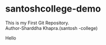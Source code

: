 # santoshcollege-demo
This is my First Git Repository.
<br>
Author-Sharddha Khapra.(santosh -college)
<p> Hello<p>


